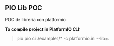 ## PIO Lib POC

POC de libreria con platformio

**To compile project in PlatformIO CLI:**

> pio pio ci ./examples/* -c platformio.ini --lib=.